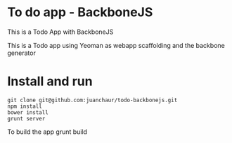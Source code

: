 To do app - BackboneJS
===============
This is a Todo App with BackboneJS

This is a Todo app using Yeoman as webapp scaffolding and the backbone generator

# Install and run #
    git clone git@github.com:juanchaur/todo-backbonejs.git
    npm install
    bower install
    grunt server

To build the app
    grunt build
